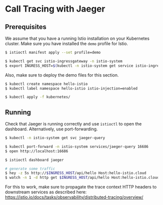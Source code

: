 # Call Tracing with Jaeger

## Prerequisites

We assume that you have a running Istio installation on your Kubernetes cluster. Make sure you have installed the `demo` profile for Istio.

```bash
$ istioctl manifest apply --set profile=demo

$ kubectl get svc istio-ingressgateway -n istio-system
$ export INGRESS_HOST=$(kubectl -n istio-system get service istio-ingressgateway -o jsonpath='{.status.loadBalancer.ingress[0].ip}')
```

Also, make sure to deploy the demo files for this section.

```bash
$ kubectl create namespace hello-istio
$ kubectl label namespace hello-istio istio-injection=enabled

$ kubectl apply -f kubernetes/
```

## Running

Check that Jaeger is running correctly and use `istioctl` to open the dashboard. Alternatively, use port-forwarding.

```bash
$ kubectl -n istio-system get svc jaeger-query

$ kubectl port-forward -n istio-system services/jaeger-query 16686
$ open http://localhost:16686

$ istioctl dashboard jaeger

# generate some traffic
$ hey -z 5s http://$INGRESS_HOST/api/hello Host:hello-istio.cloud
$ watch -n 1 -d http get $INGRESS_HOST/api/hello Host:hello-istio.cloud
```

For this to work, make sure to propagate the trace context HTTP headers to downstream services as described here: https://istio.io/docs/tasks/observability/distributed-tracing/overview/